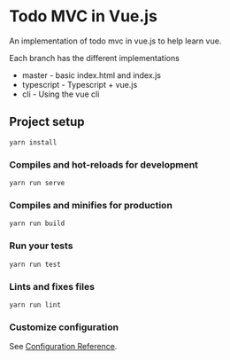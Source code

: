 # Todo MVC in Vue.js

An implementation of todo mvc in vue.js to help learn vue.

Each branch has the different implementations

* master - basic index.html and index.js
* typescript - Typescript + vue.js
* cli - Using the vue cli

## Project setup
```
yarn install
```

### Compiles and hot-reloads for development
```
yarn run serve
```

### Compiles and minifies for production
```
yarn run build
```

### Run your tests
```
yarn run test
```

### Lints and fixes files
```
yarn run lint
```

### Customize configuration
See [Configuration Reference](https://cli.vuejs.org/config/).
